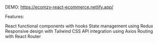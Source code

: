 DEMO: https://ecomzy-react-ecommerce.netlify.app/

Features:

React functional components with hooks
State management using Redux
Responsive design with Tailwind CSS
API integration using Axios
Routing with React Router
